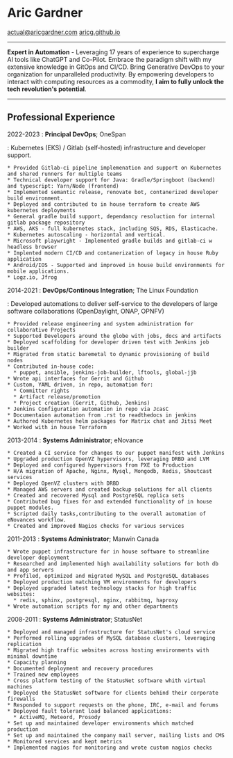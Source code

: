 Aric Gardner
============
actual@aricgardner.com
[aricg.github.io](https://aricg.github.io)

----

**Expert in Automation** - Leveraging 17 years of experience to supercharge AI tools like ChatGPT and Co-Pilot. Embrace the paradigm shift with my extensive knowledge in GitOps and CI/CD. Bring Generative DevOps to your organization for unparalleled productivity. By empowering developers to interact with computing resources as a commodity, **I aim to fully unlock the tech revolution's potential**.


----

Professional Experience
---------
2022-2023
:    **Principal DevOps**; OneSpan

: Kubernetes (EKS) / Gitlab (self-hosted) infrastructure and developer support.

    * Provided Gitlab-ci pipeline implemenation and support on Kubernetes and shared runners for multiple teams
    * Technical developer support for Java: Gradle/Springboot (backend) and typescript: Yarn/Node (frontend)
    * Implemented semantic release, renovate bot, contanerized developer build environment.
    * Deployed and contributed to in house terraform to create AWS kubernetes deployments
    * General gradle build support, dependancy resoluction for internal gitlab package repository
    * AWS, AKS - full kubernetes stack, including SQS, RDS, Elasticache.
    * Kubernetes autoscaling - horizontal and vertical.
    * Microsoft playwright - Implemented gradle builds and gitlab-ci w headless browser
    * Implented modern CI/CD and contanerization of legacy in house Ruby application
    * Android/IOS - Supported and improved in house build environments for mobile applications.
    * Logz.io, Jfrog

2014-2021
:    **DevOps/Continous Integration**; The Linux Foundation

: Developed automations to deliver self-service to the developers of large software collaborations (OpenDaylight, ONAP, OPNFV)

    * Provided release engineering and system administration for collaborative Projects
    * Supported Developers around the globe with jobs, docs and artifacts
    * Deployed scaffolding for developer driven test with Jenkins job builder
    * Migrated from static baremetal to dynamic provisioning of build nodes
    * Contributed in-house code:
      * puppet, ansible, jenkins-job-builder, lftools, global-jjb
    * Wrote api interfaces for Gerrit and Github
    * Custom, YAML driven, in repo, automation for:
      * Committer rights
      * Artifact release/promotion
      * Project creation (Gerrit, Github, Jenkins)
    * Jenkins Configuration automation in repo via JcasC
    * Documentaion automation from .rst to readthedocs in jenkins
    * Authored Kubernetes helm packages for Matrix chat and Jitsi Meet
    * Worked with in house Terraform

2013-2014
:    **Systems Administrator**; eNovance

    * Created a CI service for changes to our puppet manifest with Jenkins
    * Upgraded production OpenVZ hypervisors, leveraging DRBD and LVM
    * Deployed and configured hypervisors from PXE to Production
    * H/A migration of Apache, Nginx, Mysql, Mongodb, Redis, Shoutcast services
    * Deployed OpenVZ clusters with DRBD
    * Managed AWS servers and created backup solutions for all clients
    * Created and recovered Mysql and PostgreSQL replica sets
    * Contributed bug fixes for and extended functionality of in house puppet modules.
    * Scripted daily tasks,contributing to the overall automation of eNovances workflow.
    * Created and improved Nagios checks for various services

2011-2013
:    **Systems Administrator**; Manwin Canada

    * Wrote puppet infrastructure for in house software to streamline developer deployment
    * Researched and implemented high availability solutions for both db and app servers
    * Profiled, optimized and migrated MySQL and PostgreSQL databases
    * Deployed production matching VM environments for developers
    * Deployed upgraded latest technology stacks for high traffic websites:
      * redis, sphinx, postgresql, nginx, rabbitmq, haproxy
    * Wrote automation scripts for my and other departments

2008-2011
:    **Systems Administrator**; StatusNet

    * Deployed and managed infrastructure for StatusNet's cloud service
    * Performed rolling upgrades of MySQL database clusters, leveraging replication
    * Migrated high traffic websites across hosting environments with minimal downtime
    * Capacity planning
    * Documented deployment and recovery procedures
    * Trained new employees
    * Cross platform testing of the StatusNet software whith virtual machines
    * Deployed the StatusNet software for clients behind their corporate firewalls
    * Responded to support requests on the phone, IRC, e-mail and forums
    * Deployed fault tolerant load balanced applications:
      * ActiveMQ, Meteord, Prosody
    * Set up and maintained developer environments which matched production
    * Set up and maintained the company mail server, mailing lists and CMS
    * Monitored services and kept metrics
    * Implemented nagios for monitoring and wrote custom nagios checks
